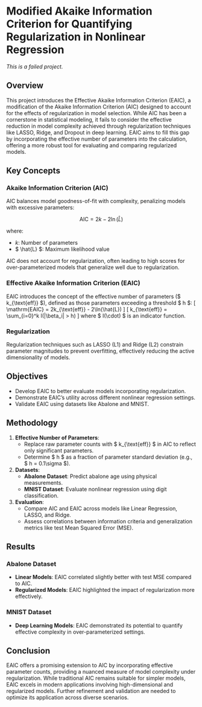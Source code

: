 # Modified Akaike Information Criterion for Quantifying Regularization in Nonlinear Regression
*This is a failed project.*


## Overview
This project introduces the Effective Akaike Information Criterion (EAIC), a modification of the Akaike Information Criterion (AIC) designed to account for the effects of regularization in model selection. While AIC has been a cornerstone in statistical modeling, it fails to consider the effective reduction in model complexity achieved through regularization techniques like LASSO, Ridge, and Dropout in deep learning. EAIC aims to fill this gap by incorporating the effective number of parameters into the calculation, offering a more robust tool for evaluating and comparing regularized models.

## Key Concepts

### Akaike Information Criterion (AIC)
AIC balances model goodness-of-fit with complexity, penalizing models with excessive parameters:
```math
 \text{AIC} = 2k - 2\ln(\hat{L})
```
where:
- $` k `$: Number of parameters
- $ \hat{L} $: Maximum likelihood value

AIC does not account for regularization, often leading to high scores for over-parameterized models that generalize well due to regularization.

### Effective Akaike Information Criterion (EAIC)
EAIC introduces the concept of the effective number of parameters ($  k_{\text{eff}} $), defined as those parameters exceeding a threshold $  h $:
\[ \mathrm{EAIC} = 2k_{\text{eff}} - 2\ln(\hat{L}) \]
\[ k_{\text{eff}} = \sum_{i=0}^k I(|\beta_i| > h) \]
where $  I(\cdot) $ is an indicator function.

### Regularization
Regularization techniques such as LASSO (L1) and Ridge (L2) constrain parameter magnitudes to prevent overfitting, effectively reducing the active dimensionality of models.

## Objectives
- Develop EAIC to better evaluate models incorporating regularization.
- Demonstrate EAIC’s utility across different nonlinear regression settings.
- Validate EAIC using datasets like Abalone and MNIST.

## Methodology
1. **Effective Number of Parameters**:
   - Replace raw parameter counts with $  k_{\text{eff}} $ in AIC to reflect only significant parameters.
   - Determine $  h $ as a fraction of parameter standard deviation (e.g., $  h = 0.1\sigma $).
2. **Datasets**:
   - **Abalone Dataset**: Predict abalone age using physical measurements.
   - **MNIST Dataset**: Evaluate nonlinear regression using digit classification.
3. **Evaluation**:
   - Compare AIC and EAIC across models like Linear Regression, LASSO, and Ridge.
   - Assess correlations between information criteria and generalization metrics like test Mean Squared Error (MSE).

## Results
### Abalone Dataset
- **Linear Models**: EAIC correlated slightly better with test MSE compared to AIC.
- **Regularized Models**: EAIC highlighted the impact of regularization more effectively.

### MNIST Dataset
- **Deep Learning Models**: EAIC demonstrated its potential to quantify effective complexity in over-parameterized settings.

## Conclusion
EAIC offers a promising extension to AIC by incorporating effective parameter counts, providing a nuanced measure of model complexity under regularization. While traditional AIC remains suitable for simpler models, EAIC excels in modern applications involving high-dimensional and regularized models. Further refinement and validation are needed to optimize its application across diverse scenarios.

